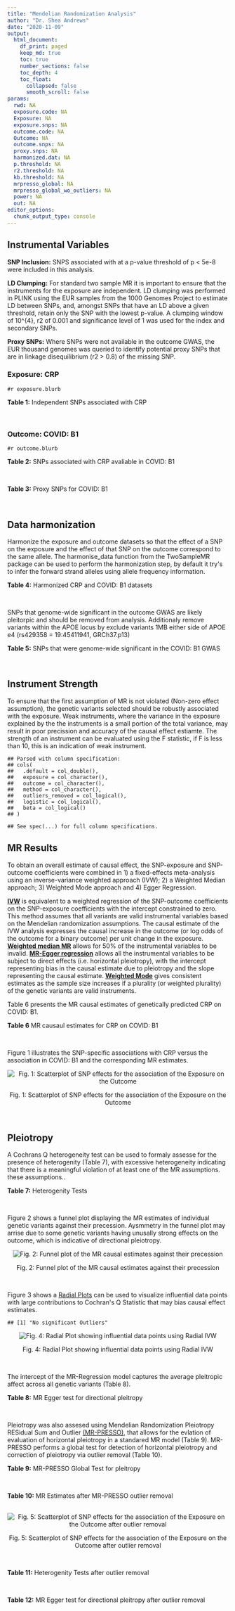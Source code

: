 ```yaml
---
title: "Mendelian Randomization Analysis"
author: "Dr. Shea Andrews"
date: "2020-11-09"
output:
  html_document:
    df_print: paged
    keep_md: true
    toc: true
    number_sections: false
    toc_depth: 4
    toc_float:
      collapsed: false
      smooth_scroll: false
params:
  rwd: NA
  exposure.code: NA
  Exposure: NA
  exposure.snps: NA
  outcome.code: NA
  Outcome: NA
  outcome.snps: NA
  proxy.snps: NA
  harmonized.dat: NA
  p.threshold: NA
  r2.threshold: NA
  kb.threshold: NA
  mrpresso_global: NA
  mrpresso_global_wo_outliers: NA
  power: NA
  out: NA
editor_options:
  chunk_output_type: console
---
```







## Instrumental Variables
**SNP Inclusion:** SNPS associated with at a p-value threshold of p < 5e-8 were included in this analysis.
<br>

**LD Clumping:** For standard two sample MR it is important to ensure that the instruments for the exposure are independent. LD clumping was performed in PLINK using the EUR samples from the 1000 Genomes Project to estimate LD between SNPs, and, amongst SNPs that have an LD above a given threshold, retain only the SNP with the lowest p-value. A clumping window of 10^{4}, r2 of 0.001 and significance level of 1 was used for the index and secondary SNPs.
<br>

**Proxy SNPs:** Where SNPs were not available in the outcome GWAS, the EUR thousand genomes was queried to identify potential proxy SNPs that are in linkage disequilibrium (r2 > 0.8) of the missing SNP.
<br>

### Exposure: CRP
`#r exposure.blurb`
<br>

**Table 1:** Independent SNPs associated with CRP
<div data-pagedtable="false">
  <script data-pagedtable-source type="application/json">
{"columns":[{"label":["SNP"],"name":[1],"type":["chr"],"align":["left"]},{"label":["CHROM"],"name":[2],"type":["dbl"],"align":["right"]},{"label":["POS"],"name":[3],"type":["dbl"],"align":["right"]},{"label":["REF"],"name":[4],"type":["chr"],"align":["left"]},{"label":["ALT"],"name":[5],"type":["chr"],"align":["left"]},{"label":["AF"],"name":[6],"type":["dbl"],"align":["right"]},{"label":["BETA"],"name":[7],"type":["dbl"],"align":["right"]},{"label":["SE"],"name":[8],"type":["dbl"],"align":["right"]},{"label":["Z"],"name":[9],"type":["dbl"],"align":["right"]},{"label":["P"],"name":[10],"type":["dbl"],"align":["right"]},{"label":["N"],"name":[11],"type":["dbl"],"align":["right"]},{"label":["TRAIT"],"name":[12],"type":["chr"],"align":["left"]}],"data":[{"1":"rs75460349","2":"1","3":"27180088","4":"A","5":"C","6":"0.0261343","7":"-0.0865","8":"0.0139","9":"-6.223020","10":"4.876703e-10","11":"204402","12":"crp"},{"1":"rs4660293","2":"1","3":"40028180","4":"A","5":"G","6":"0.2534420","7":"0.0375","8":"0.0049","9":"7.653060","10":"1.962504e-14","11":"204402","12":"crp"},{"1":"rs13375019","2":"1","3":"66123136","4":"G","5":"C","6":"0.4093060","7":"-0.1037","8":"0.0042","9":"-24.690476","10":"1.353580e-134","11":"204402","12":"crp"},{"1":"rs469773","2":"1","3":"91530259","4":"C","5":"T","6":"0.1543770","7":"-0.0339","8":"0.0051","9":"-6.647059","10":"2.990076e-11","11":"204402","12":"crp"},{"1":"rs2228145","2":"1","3":"154426970","4":"A","5":"C","6":"0.3575370","7":"-0.0899","8":"0.0042","9":"-21.404800","10":"1.206354e-101","11":"204402","12":"crp"},{"1":"rs144970957","2":"1","3":"159514964","4":"T","5":"C","6":"0.0457184","7":"-0.1609","8":"0.0146","9":"-11.020500","10":"3.042016e-28","11":"204402","12":"crp"},{"1":"rs148692790","2":"1","3":"159574640","4":"C","5":"T","6":"0.0266594","7":"0.1346","8":"0.0169","9":"7.964497","10":"1.658972e-15","11":"204402","12":"crp"},{"1":"rs139779660","2":"1","3":"159579230","4":"C","5":"T","6":"0.0115370","7":"0.1275","8":"0.0140","9":"9.107143","10":"8.457998e-20","11":"204402","12":"crp"},{"1":"rs2592887","2":"1","3":"159652939","4":"C","5":"T","6":"0.4187020","7":"-0.1578","8":"0.0042","9":"-37.571429","10":"0.000000e+00","11":"204402","12":"crp"},{"1":"rs67090117","2":"1","3":"247602308","4":"T","5":"G","6":"0.6217170","7":"0.0427","8":"0.0042","9":"10.166700","10":"2.793037e-24","11":"204402","12":"crp"},{"1":"rs62105327","2":"2","3":"639060","4":"T","5":"A","6":"0.8291700","7":"0.0320","8":"0.0054","9":"5.925926","10":"3.105426e-09","11":"204402","12":"crp"},{"1":"rs1260326","2":"2","3":"27730940","4":"T","5":"C","6":"0.6136610","7":"-0.0692","8":"0.0042","9":"-16.476200","10":"5.440692e-61","11":"204402","12":"crp"},{"1":"rs1115282","2":"2","3":"102890970","4":"T","5":"C","6":"0.5109330","7":"-0.0245","8":"0.0041","9":"-5.975610","10":"2.292311e-09","11":"204402","12":"crp"},{"1":"rs6734238","2":"2","3":"113841030","4":"A","5":"G","6":"0.3210010","7":"0.0457","8":"0.0041","9":"11.146300","10":"7.461138e-29","11":"204402","12":"crp"},{"1":"rs10049413","2":"3","3":"49892896","4":"A","5":"G","6":"0.3288520","7":"0.0282","8":"0.0045","9":"6.266670","10":"3.688586e-10","11":"204402","12":"crp"},{"1":"rs7356034","2":"3","3":"170732599","4":"G","5":"A","6":"0.2784630","7":"0.0268","8":"0.0045","9":"5.955556","10":"2.591898e-09","11":"204402","12":"crp"},{"1":"rs34471628","2":"5","3":"172196752","4":"A","5":"G","6":"0.0240942","7":"0.0774","8":"0.0117","9":"6.615380","10":"3.705869e-11","11":"204402","12":"crp"},{"1":"rs3763312","2":"6","3":"32376348","4":"G","5":"A","6":"0.1771850","7":"0.0386","8":"0.0066","9":"5.848485","10":"4.960708e-09","11":"204402","12":"crp"},{"1":"rs1490384","2":"6","3":"126851160","4":"C","5":"T","6":"0.4587440","7":"-0.0260","8":"0.0041","9":"-6.341463","10":"2.275928e-10","11":"204402","12":"crp"},{"1":"rs13241897","2":"7","3":"22745351","4":"A","5":"G","6":"0.4708140","7":"-0.0312","8":"0.0042","9":"-7.428570","10":"1.097768e-13","11":"204402","12":"crp"},{"1":"rs12673996","2":"7","3":"22833400","4":"C","5":"T","6":"0.2511770","7":"-0.0284","8":"0.0050","9":"-5.680000","10":"1.346947e-08","11":"204402","12":"crp"},{"1":"rs7797566","2":"7","3":"72896395","4":"A","5":"C","6":"0.1324860","7":"-0.0499","8":"0.0064","9":"-7.796880","10":"6.345904e-15","11":"204402","12":"crp"},{"1":"rs7012637","2":"8","3":"9173209","4":"G","5":"A","6":"0.4572100","7":"0.0542","8":"0.0043","9":"12.604651","10":"1.990513e-36","11":"204402","12":"crp"},{"1":"rs6987444","2":"8","3":"117076315","4":"G","5":"A","6":"0.6202620","7":"0.0343","8":"0.0042","9":"8.166667","10":"3.170273e-16","11":"204402","12":"crp"},{"1":"rs10956251","2":"8","3":"126513330","4":"C","5":"T","6":"0.1465770","7":"0.0382","8":"0.0064","9":"5.968750","10":"2.390781e-09","11":"204402","12":"crp"},{"1":"rs505922","2":"9","3":"136149229","4":"T","5":"C","6":"0.4012730","7":"0.0263","8":"0.0043","9":"6.116280","10":"9.578553e-10","11":"204402","12":"crp"},{"1":"rs10832027","2":"11","3":"13357183","4":"G","5":"A","6":"0.6097210","7":"0.0273","8":"0.0043","9":"6.348837","10":"2.169485e-10","11":"204402","12":"crp"},{"1":"rs4752829","2":"11","3":"47396654","4":"G","5":"A","6":"0.2721820","7":"-0.0264","8":"0.0046","9":"-5.739130","10":"9.516391e-09","11":"204402","12":"crp"},{"1":"rs1582763","2":"11","3":"60021948","4":"G","5":"A","6":"0.3276300","7":"-0.0264","8":"0.0043","9":"-6.139535","10":"8.276345e-10","11":"204402","12":"crp"},{"1":"rs12813389","2":"12","3":"95913562","4":"A","5":"T","6":"0.5117350","7":"0.0329","8":"0.0041","9":"8.024390","10":"1.020315e-15","11":"204402","12":"crp"},{"1":"rs7135240","2":"12","3":"103535020","4":"G","5":"A","6":"0.5102260","7":"-0.0253","8":"0.0041","9":"-6.170732","10":"6.797468e-10","11":"204402","12":"crp"},{"1":"rs2393794","2":"12","3":"121378976","4":"T","5":"C","6":"0.1782090","7":"0.0339","8":"0.0057","9":"5.947370","10":"2.724876e-09","11":"204402","12":"crp"},{"1":"rs7979478","2":"12","3":"121420263","4":"A","5":"G","6":"0.6017260","7":"0.1478","8":"0.0042","9":"35.190500","10":"2.796532e-271","11":"204402","12":"crp"},{"1":"rs2239222","2":"14","3":"73011885","4":"A","5":"G","6":"0.3782210","7":"0.0379","8":"0.0044","9":"8.613640","10":"7.077895e-18","11":"204402","12":"crp"},{"1":"rs112635299","2":"14","3":"94838142","4":"G","5":"T","6":"0.0163517","7":"-0.1066","8":"0.0168","9":"-6.345238","10":"2.220817e-10","11":"204402","12":"crp"},{"1":"rs1189402","2":"15","3":"53728154","4":"A","5":"G","6":"0.3472780","7":"-0.0250","8":"0.0042","9":"-5.952380","10":"2.642694e-09","11":"204402","12":"crp"},{"1":"rs340005","2":"15","3":"60878030","4":"G","5":"A","6":"0.6597020","7":"0.0363","8":"0.0043","9":"8.441860","10":"3.123261e-17","11":"204402","12":"crp"},{"1":"rs116971887","2":"16","3":"51170026","4":"G","5":"T","6":"0.0297533","7":"-0.1128","8":"0.0122","9":"-9.245902","10":"2.332656e-20","11":"204402","12":"crp"},{"1":"rs2110840","2":"16","3":"51410819","4":"C","5":"A","6":"0.1966620","7":"-0.0586","8":"0.0075","9":"-7.813333","10":"5.569505e-15","11":"204402","12":"crp"},{"1":"rs8047395","2":"16","3":"53798523","4":"G","5":"A","6":"0.5509680","7":"0.0258","8":"0.0042","9":"6.142857","10":"8.105017e-10","11":"204402","12":"crp"},{"1":"rs1292056","2":"17","3":"57959047","4":"C","5":"T","6":"0.4335060","7":"-0.0229","8":"0.0042","9":"-5.452381","10":"4.969984e-08","11":"204402","12":"crp"},{"1":"rs2384955","2":"17","3":"72695167","4":"T","5":"C","6":"0.8041580","7":"0.0384","8":"0.0059","9":"6.508470","10":"7.591775e-11","11":"204402","12":"crp"},{"1":"rs2542160","2":"18","3":"12789246","4":"G","5":"C","6":"0.3637020","7":"0.0264","8":"0.0044","9":"6.000000","10":"1.973175e-09","11":"204402","12":"crp"},{"1":"rs2972558","2":"19","3":"45356141","4":"C","5":"T","6":"0.6940570","7":"-0.0392","8":"0.0050","9":"-7.840000","10":"4.505464e-15","11":"204402","12":"crp"},{"1":"rs429358","2":"19","3":"45411941","4":"T","5":"C","6":"0.1318100","7":"-0.2467","8":"0.0064","9":"-38.546900","10":"0.000000e+00","11":"204402","12":"crp"},{"1":"rs1800961","2":"20","3":"43042364","4":"C","5":"T","6":"0.0270712","7":"-0.0990","8":"0.0125","9":"-7.920000","10":"2.375106e-15","11":"204402","12":"crp"},{"1":"rs4817984","2":"21","3":"40465066","4":"C","5":"A","6":"0.2919560","7":"-0.0391","8":"0.0047","9":"-8.319149","10":"8.859716e-17","11":"204402","12":"crp"},{"1":"rs4821816","2":"22","3":"39113134","4":"G","5":"A","6":"0.3241180","7":"-0.0276","8":"0.0044","9":"-6.272727","10":"3.547780e-10","11":"204402","12":"crp"}],"options":{"columns":{"min":{},"max":[10]},"rows":{"min":[10],"max":[10]},"pages":{}}}
  </script>
</div>
<br>

### Outcome: COVID: B1
`#r outcome.blurb`
<br>

**Table 2:** SNPs associated with CRP avaliable in COVID: B1
<div data-pagedtable="false">
  <script data-pagedtable-source type="application/json">
{"columns":[{"label":["SNP"],"name":[1],"type":["chr"],"align":["left"]},{"label":["CHROM"],"name":[2],"type":["dbl"],"align":["right"]},{"label":["POS"],"name":[3],"type":["dbl"],"align":["right"]},{"label":["REF"],"name":[4],"type":["chr"],"align":["left"]},{"label":["ALT"],"name":[5],"type":["chr"],"align":["left"]},{"label":["AF"],"name":[6],"type":["dbl"],"align":["right"]},{"label":["BETA"],"name":[7],"type":["dbl"],"align":["right"]},{"label":["SE"],"name":[8],"type":["dbl"],"align":["right"]},{"label":["Z"],"name":[9],"type":["dbl"],"align":["right"]},{"label":["P"],"name":[10],"type":["dbl"],"align":["right"]},{"label":["N"],"name":[11],"type":["dbl"],"align":["right"]},{"label":["TRAIT"],"name":[12],"type":["chr"],"align":["left"]}],"data":[{"1":"rs75460349","2":"1","3":"27180088","4":"A","5":"C","6":"0.14420","7":"0.15333000","8":"0.154250","9":"0.99403566","10":"0.32020","11":"8380","12":"COVID:_hospitalized_vs._not_hospitalized"},{"1":"rs4660293","2":"1","3":"40028180","4":"A","5":"G","6":"0.25190","7":"0.03403900","8":"0.049855","9":"0.68276000","10":"0.49480","11":"10908","12":"COVID:_hospitalized_vs._not_hospitalized"},{"1":"rs13375019","2":"1","3":"66123136","4":"G","5":"C","6":"0.38820","7":"0.05106500","8":"0.044414","9":"1.14975008","10":"0.25020","11":"8187","12":"COVID:_hospitalized_vs._not_hospitalized"},{"1":"rs469773","2":"1","3":"91530259","4":"C","5":"T","6":"0.26250","7":"0.00671440","8":"0.051067","9":"0.13148217","10":"0.89540","11":"10546","12":"COVID:_hospitalized_vs._not_hospitalized"},{"1":"rs2228145","2":"1","3":"154426970","4":"A","5":"C","6":"0.38270","7":"-0.04960900","8":"0.042760","9":"-1.16017306","10":"0.24600","11":"9011","12":"COVID:_hospitalized_vs._not_hospitalized"},{"1":"rs144970957","2":"1","3":"159514964","4":"T","5":"C","6":"0.12290","7":"0.10131000","8":"0.150760","9":"0.67199522","10":"0.50160","11":"10277","12":"COVID:_hospitalized_vs._not_hospitalized"},{"1":"rs148692790","2":"1","3":"159574640","4":"C","5":"T","6":"0.03247","7":"0.09509800","8":"0.129750","9":"0.73293256","10":"0.46360","11":"8187","12":"COVID:_hospitalized_vs._not_hospitalized"},{"1":"rs139779660","2":"1","3":"159579230","4":"C","5":"T","6":"0.01899","7":"0.16514000","8":"0.181400","9":"0.91036384","10":"0.36260","11":"7659","12":"COVID:_hospitalized_vs._not_hospitalized"},{"1":"rs2592887","2":"1","3":"159652939","4":"C","5":"T","6":"0.44440","7":"0.04601600","8":"0.044878","9":"1.02535764","10":"0.30520","11":"9389","12":"COVID:_hospitalized_vs._not_hospitalized"},{"1":"rs67090117","2":"1","3":"247602308","4":"T","5":"G","6":"0.54310","7":"-0.03829200","8":"0.072496","9":"-0.52819466","10":"0.59740","11":"4279","12":"COVID:_hospitalized_vs._not_hospitalized"},{"1":"rs62105327","2":"2","3":"639060","4":"T","5":"A","6":"0.83360","7":"0.02676700","8":"0.060043","9":"0.44579718","10":"0.65570","11":"8290","12":"COVID:_hospitalized_vs._not_hospitalized"},{"1":"rs1260326","2":"2","3":"27730940","4":"T","5":"C","6":"0.62410","7":"0.00192940","8":"0.041870","9":"0.04608073","10":"0.96320","11":"10546","12":"COVID:_hospitalized_vs._not_hospitalized"},{"1":"rs1115282","2":"2","3":"102890970","4":"T","5":"C","6":"0.43700","7":"-0.01744000","8":"0.046062","9":"-0.37862012","10":"0.70500","11":"9027","12":"COVID:_hospitalized_vs._not_hospitalized"},{"1":"rs6734238","2":"2","3":"113841030","4":"A","5":"G","6":"0.44640","7":"0.01508000","8":"0.039490","9":"0.38186883","10":"0.70260","11":"10908","12":"COVID:_hospitalized_vs._not_hospitalized"},{"1":"rs10049413","2":"3","3":"49892896","4":"A","5":"G","6":"0.32320","7":"0.06414400","8":"0.047535","9":"1.34940570","10":"0.17720","11":"8704","12":"COVID:_hospitalized_vs._not_hospitalized"},{"1":"rs7356034","2":"3","3":"170732599","4":"G","5":"A","6":"0.35340","7":"0.01738000","8":"0.042003","9":"0.41377997","10":"0.67900","11":"10908","12":"COVID:_hospitalized_vs._not_hospitalized"},{"1":"rs34471628","2":"5","3":"172196752","4":"A","5":"G","6":"0.12770","7":"-0.10386000","8":"0.121590","9":"-0.85418209","10":"0.39300","11":"10639","12":"COVID:_hospitalized_vs._not_hospitalized"},{"1":"rs3763312","2":"6","3":"32376348","4":"G","5":"A","6":"0.25800","7":"0.02206900","8":"0.049687","9":"0.44416044","10":"0.65690","11":"10908","12":"COVID:_hospitalized_vs._not_hospitalized"},{"1":"rs1490384","2":"6","3":"126851160","4":"C","5":"T","6":"0.47720","7":"0.01447100","8":"0.040185","9":"0.36010949","10":"0.71880","11":"10908","12":"COVID:_hospitalized_vs._not_hospitalized"},{"1":"rs13241897","2":"7","3":"22745351","4":"A","5":"G","6":"0.53550","7":"-0.00017101","8":"0.039831","9":"-0.00429339","10":"0.99660","11":"10908","12":"COVID:_hospitalized_vs._not_hospitalized"},{"1":"rs12673996","2":"7","3":"22833400","4":"C","5":"T","6":"0.27860","7":"-0.00618470","8":"0.047582","9":"-0.12997982","10":"0.89660","11":"10908","12":"COVID:_hospitalized_vs._not_hospitalized"},{"1":"rs7797566","2":"7","3":"72896395","4":"A","5":"C","6":"0.20270","7":"0.06736000","8":"0.059910","9":"1.12435320","10":"0.26090","11":"10208","12":"COVID:_hospitalized_vs._not_hospitalized"},{"1":"rs7012637","2":"8","3":"9173209","4":"G","5":"A","6":"0.44800","7":"0.03932600","8":"0.045861","9":"0.85750420","10":"0.39120","11":"9389","12":"COVID:_hospitalized_vs._not_hospitalized"},{"1":"rs6987444","2":"8","3":"117076315","4":"G","5":"A","6":"0.62870","7":"0.04876700","8":"0.042396","9":"1.15027361","10":"0.25000","11":"10805","12":"COVID:_hospitalized_vs._not_hospitalized"},{"1":"rs10956251","2":"8","3":"126513330","4":"C","5":"T","6":"0.21020","7":"0.08987600","8":"0.068876","9":"1.30489575","10":"0.19190","11":"9389","12":"COVID:_hospitalized_vs._not_hospitalized"},{"1":"rs505922","2":"9","3":"136149229","4":"T","5":"C","6":"0.36400","7":"0.04429400","8":"0.040644","9":"1.08980000","10":"0.27580","11":"10908","12":"COVID:_hospitalized_vs._not_hospitalized"},{"1":"rs10832027","2":"11","3":"13357183","4":"G","5":"A","6":"0.64950","7":"-0.02268400","8":"0.042174","9":"-0.53786693","10":"0.59070","11":"10908","12":"COVID:_hospitalized_vs._not_hospitalized"},{"1":"rs4752829","2":"11","3":"47396654","4":"G","5":"A","6":"0.34190","7":"0.02111600","8":"0.043350","9":"0.48710496","10":"0.62620","11":"10908","12":"COVID:_hospitalized_vs._not_hospitalized"},{"1":"rs1582763","2":"11","3":"60021948","4":"G","5":"A","6":"0.37340","7":"-0.05631700","8":"0.043457","9":"-1.29592471","10":"0.19500","11":"10908","12":"COVID:_hospitalized_vs._not_hospitalized"},{"1":"rs12813389","2":"12","3":"95913562","4":"A","5":"T","6":"0.58190","7":"0.03647200","8":"0.041934","9":"0.86974770","10":"0.38440","11":"10601","12":"COVID:_hospitalized_vs._not_hospitalized"},{"1":"rs7135240","2":"12","3":"103535020","4":"G","5":"A","6":"0.52070","7":"0.01927300","8":"0.041265","9":"0.46705440","10":"0.64050","11":"9011","12":"COVID:_hospitalized_vs._not_hospitalized"},{"1":"rs2393794","2":"12","3":"121378976","4":"T","5":"C","6":"0.24190","7":"-0.08151400","8":"0.057144","9":"-1.42646647","10":"0.15370","11":"9697","12":"COVID:_hospitalized_vs._not_hospitalized"},{"1":"rs7979478","2":"12","3":"121420263","4":"A","5":"G","6":"0.56040","7":"0.01859500","8":"0.041552","9":"0.44751155","10":"0.65450","11":"8208","12":"COVID:_hospitalized_vs._not_hospitalized"},{"1":"rs2239222","2":"14","3":"73011885","4":"A","5":"G","6":"0.41200","7":"0.01985100","8":"0.050857","9":"0.39032975","10":"0.69630","11":"8178","12":"COVID:_hospitalized_vs._not_hospitalized"},{"1":"rs112635299","2":"14","3":"94838142","4":"G","5":"T","6":"0.12760","7":"-0.39411000","8":"0.188130","9":"-2.09488120","10":"0.03618","11":"9371","12":"COVID:_hospitalized_vs._not_hospitalized"},{"1":"rs1189402","2":"15","3":"53728154","4":"A","5":"G","6":"0.41370","7":"0.01247500","8":"0.051668","9":"0.24144538","10":"0.80920","11":"8178","12":"COVID:_hospitalized_vs._not_hospitalized"},{"1":"rs340005","2":"15","3":"60878030","4":"G","5":"A","6":"0.59970","7":"0.09471400","8":"0.051144","9":"1.85190834","10":"0.06404","11":"8178","12":"COVID:_hospitalized_vs._not_hospitalized"},{"1":"rs116971887","2":"16","3":"51170026","4":"G","5":"T","6":"0.13660","7":"-0.12662000","8":"0.101970","9":"-1.24173777","10":"0.21430","11":"10805","12":"COVID:_hospitalized_vs._not_hospitalized"},{"1":"rs2110840","2":"16","3":"51410819","4":"C","5":"A","6":"0.22400","7":"0.03769700","8":"0.071182","9":"0.52958613","10":"0.59640","11":"8924","12":"COVID:_hospitalized_vs._not_hospitalized"},{"1":"rs8047395","2":"16","3":"53798523","4":"G","5":"A","6":"0.53180","7":"0.02213300","8":"0.039882","9":"0.55496214","10":"0.57890","11":"10908","12":"COVID:_hospitalized_vs._not_hospitalized"},{"1":"rs1292056","2":"17","3":"57959047","4":"C","5":"T","6":"0.49410","7":"-0.03950600","8":"0.045616","9":"-0.86605577","10":"0.38650","11":"6290","12":"COVID:_hospitalized_vs._not_hospitalized"},{"1":"rs2384955","2":"17","3":"72695167","4":"T","5":"C","6":"0.69850","7":"0.03123500","8":"0.049910","9":"0.62582649","10":"0.53140","11":"10908","12":"COVID:_hospitalized_vs._not_hospitalized"},{"1":"rs2542160","2":"18","3":"12789246","4":"G","5":"C","6":"0.34980","7":"-0.02976300","8":"0.043607","9":"-0.68252803","10":"0.49490","11":"10908","12":"COVID:_hospitalized_vs._not_hospitalized"},{"1":"rs2972558","2":"19","3":"45356141","4":"C","5":"T","6":"0.64910","7":"-0.00670090","8":"0.054465","9":"-0.12303130","10":"0.90210","11":"8178","12":"COVID:_hospitalized_vs._not_hospitalized"},{"1":"rs429358","2":"19","3":"45411941","4":"T","5":"C","6":"0.24220","7":"0.04396100","8":"0.053416","9":"0.82299311","10":"0.41050","11":"9011","12":"COVID:_hospitalized_vs._not_hospitalized"},{"1":"rs1800961","2":"20","3":"43042364","4":"C","5":"T","6":"0.12620","7":"-0.12407000","8":"0.128430","9":"-0.96605155","10":"0.33400","11":"10639","12":"COVID:_hospitalized_vs._not_hospitalized"},{"1":"rs4817984","2":"21","3":"40465066","4":"C","5":"A","6":"0.30650","7":"0.06751400","8":"0.045819","9":"1.47349353","10":"0.14060","11":"9011","12":"COVID:_hospitalized_vs._not_hospitalized"},{"1":"rs4821816","2":"22","3":"39113134","4":"G","5":"A","6":"0.36600","7":"-0.07918700","8":"0.042605","9":"-1.85863162","10":"0.06308","11":"10805","12":"COVID:_hospitalized_vs._not_hospitalized"}],"options":{"columns":{"min":{},"max":[10]},"rows":{"min":[10],"max":[10]},"pages":{}}}
  </script>
</div>
<br>

**Table 3:** Proxy SNPs for COVID: B1
<div data-pagedtable="false">
  <script data-pagedtable-source type="application/json">
{"columns":[{"label":["proxy.outcome"],"name":[1],"type":["lgl"],"align":["right"]},{"label":["target_snp"],"name":[2],"type":["lgl"],"align":["right"]},{"label":["proxy_snp"],"name":[3],"type":["lgl"],"align":["right"]},{"label":["ld.r2"],"name":[4],"type":["lgl"],"align":["right"]},{"label":["Dprime"],"name":[5],"type":["lgl"],"align":["right"]},{"label":["ref.proxy"],"name":[6],"type":["lgl"],"align":["right"]},{"label":["alt.proxy"],"name":[7],"type":["lgl"],"align":["right"]},{"label":["CHROM"],"name":[8],"type":["lgl"],"align":["right"]},{"label":["POS"],"name":[9],"type":["lgl"],"align":["right"]},{"label":["ALT.proxy"],"name":[10],"type":["lgl"],"align":["right"]},{"label":["REF.proxy"],"name":[11],"type":["lgl"],"align":["right"]},{"label":["AF"],"name":[12],"type":["lgl"],"align":["right"]},{"label":["BETA"],"name":[13],"type":["lgl"],"align":["right"]},{"label":["SE"],"name":[14],"type":["lgl"],"align":["right"]},{"label":["P"],"name":[15],"type":["lgl"],"align":["right"]},{"label":["N"],"name":[16],"type":["lgl"],"align":["right"]},{"label":["ref"],"name":[17],"type":["lgl"],"align":["right"]},{"label":["alt"],"name":[18],"type":["lgl"],"align":["right"]},{"label":["ALT"],"name":[19],"type":["lgl"],"align":["right"]},{"label":["REF"],"name":[20],"type":["lgl"],"align":["right"]},{"label":["PHASE"],"name":[21],"type":["lgl"],"align":["right"]}],"data":[{"1":"NA","2":"NA","3":"NA","4":"NA","5":"NA","6":"NA","7":"NA","8":"NA","9":"NA","10":"NA","11":"NA","12":"NA","13":"NA","14":"NA","15":"NA","16":"NA","17":"NA","18":"NA","19":"NA","20":"NA","21":"NA"}],"options":{"columns":{"min":{},"max":[10]},"rows":{"min":[10],"max":[10]},"pages":{}}}
  </script>
</div>
<br>

## Data harmonization
Harmonize the exposure and outcome datasets so that the effect of a SNP on the exposure and the effect of that SNP on the outcome correspond to the same allele. The harmonise_data function from the TwoSampleMR package can be used to perform the harmonization step, by default it try's to infer the forward strand alleles using allele frequency information.
<br>

**Table 4:** Harmonized CRP and COVID: B1 datasets
<div data-pagedtable="false">
  <script data-pagedtable-source type="application/json">
{"columns":[{"label":["SNP"],"name":[1],"type":["chr"],"align":["left"]},{"label":["effect_allele.exposure"],"name":[2],"type":["chr"],"align":["left"]},{"label":["other_allele.exposure"],"name":[3],"type":["chr"],"align":["left"]},{"label":["effect_allele.outcome"],"name":[4],"type":["chr"],"align":["left"]},{"label":["other_allele.outcome"],"name":[5],"type":["chr"],"align":["left"]},{"label":["beta.exposure"],"name":[6],"type":["dbl"],"align":["right"]},{"label":["beta.outcome"],"name":[7],"type":["dbl"],"align":["right"]},{"label":["eaf.exposure"],"name":[8],"type":["dbl"],"align":["right"]},{"label":["eaf.outcome"],"name":[9],"type":["dbl"],"align":["right"]},{"label":["remove"],"name":[10],"type":["lgl"],"align":["right"]},{"label":["palindromic"],"name":[11],"type":["lgl"],"align":["right"]},{"label":["ambiguous"],"name":[12],"type":["lgl"],"align":["right"]},{"label":["id.outcome"],"name":[13],"type":["chr"],"align":["left"]},{"label":["chr.outcome"],"name":[14],"type":["dbl"],"align":["right"]},{"label":["pos.outcome"],"name":[15],"type":["dbl"],"align":["right"]},{"label":["se.outcome"],"name":[16],"type":["dbl"],"align":["right"]},{"label":["z.outcome"],"name":[17],"type":["dbl"],"align":["right"]},{"label":["pval.outcome"],"name":[18],"type":["dbl"],"align":["right"]},{"label":["samplesize.outcome"],"name":[19],"type":["dbl"],"align":["right"]},{"label":["outcome"],"name":[20],"type":["chr"],"align":["left"]},{"label":["mr_keep.outcome"],"name":[21],"type":["lgl"],"align":["right"]},{"label":["pval_origin.outcome"],"name":[22],"type":["chr"],"align":["left"]},{"label":["chr.exposure"],"name":[23],"type":["dbl"],"align":["right"]},{"label":["pos.exposure"],"name":[24],"type":["dbl"],"align":["right"]},{"label":["se.exposure"],"name":[25],"type":["dbl"],"align":["right"]},{"label":["z.exposure"],"name":[26],"type":["dbl"],"align":["right"]},{"label":["pval.exposure"],"name":[27],"type":["dbl"],"align":["right"]},{"label":["samplesize.exposure"],"name":[28],"type":["dbl"],"align":["right"]},{"label":["exposure"],"name":[29],"type":["chr"],"align":["left"]},{"label":["mr_keep.exposure"],"name":[30],"type":["lgl"],"align":["right"]},{"label":["pval_origin.exposure"],"name":[31],"type":["chr"],"align":["left"]},{"label":["id.exposure"],"name":[32],"type":["chr"],"align":["left"]},{"label":["action"],"name":[33],"type":["dbl"],"align":["right"]},{"label":["mr_keep"],"name":[34],"type":["lgl"],"align":["right"]},{"label":["pt"],"name":[35],"type":["dbl"],"align":["right"]},{"label":["pleitropy_keep"],"name":[36],"type":["lgl"],"align":["right"]},{"label":["mrpresso_RSSobs"],"name":[37],"type":["lgl"],"align":["right"]},{"label":["mrpresso_pval"],"name":[38],"type":["lgl"],"align":["right"]},{"label":["mrpresso_keep"],"name":[39],"type":["lgl"],"align":["right"]}],"data":[{"1":"rs10049413","2":"G","3":"A","4":"G","5":"A","6":"0.0282","7":"0.06414400","8":"0.3288520","9":"0.32320","10":"FALSE","11":"FALSE","12":"FALSE","13":"qT680M","14":"3","15":"49892896","16":"0.047535","17":"1.34940570","18":"0.17720","19":"8704","20":"covidhgi2020anaB1v4","21":"TRUE","22":"reported","23":"3","24":"49892896","25":"0.0045","26":"6.266670","27":"3.688586e-10","28":"204402","29":"Ligthart2018crp","30":"TRUE","31":"reported","32":"Af2N97","33":"2","34":"TRUE","35":"5e-08","36":"TRUE","37":"NA","38":"NA","39":"TRUE"},{"1":"rs10832027","2":"A","3":"G","4":"A","5":"G","6":"0.0273","7":"-0.02268400","8":"0.6097210","9":"0.64950","10":"FALSE","11":"FALSE","12":"FALSE","13":"qT680M","14":"11","15":"13357183","16":"0.042174","17":"-0.53786693","18":"0.59070","19":"10908","20":"covidhgi2020anaB1v4","21":"TRUE","22":"reported","23":"11","24":"13357183","25":"0.0043","26":"6.348837","27":"2.169485e-10","28":"204402","29":"Ligthart2018crp","30":"TRUE","31":"reported","32":"Af2N97","33":"2","34":"TRUE","35":"5e-08","36":"TRUE","37":"NA","38":"NA","39":"TRUE"},{"1":"rs10956251","2":"T","3":"C","4":"T","5":"C","6":"0.0382","7":"0.08987600","8":"0.1465770","9":"0.21020","10":"FALSE","11":"FALSE","12":"FALSE","13":"qT680M","14":"8","15":"126513330","16":"0.068876","17":"1.30489575","18":"0.19190","19":"9389","20":"covidhgi2020anaB1v4","21":"TRUE","22":"reported","23":"8","24":"126513330","25":"0.0064","26":"5.968750","27":"2.390781e-09","28":"204402","29":"Ligthart2018crp","30":"TRUE","31":"reported","32":"Af2N97","33":"2","34":"TRUE","35":"5e-08","36":"TRUE","37":"NA","38":"NA","39":"TRUE"},{"1":"rs1115282","2":"C","3":"T","4":"C","5":"T","6":"-0.0245","7":"-0.01744000","8":"0.5109330","9":"0.43700","10":"FALSE","11":"FALSE","12":"FALSE","13":"qT680M","14":"2","15":"102890970","16":"0.046062","17":"-0.37862012","18":"0.70500","19":"9027","20":"covidhgi2020anaB1v4","21":"TRUE","22":"reported","23":"2","24":"102890970","25":"0.0041","26":"-5.975610","27":"2.292311e-09","28":"204402","29":"Ligthart2018crp","30":"TRUE","31":"reported","32":"Af2N97","33":"2","34":"TRUE","35":"5e-08","36":"TRUE","37":"NA","38":"NA","39":"TRUE"},{"1":"rs112635299","2":"T","3":"G","4":"T","5":"G","6":"-0.1066","7":"-0.39411000","8":"0.0163517","9":"0.12760","10":"FALSE","11":"FALSE","12":"FALSE","13":"qT680M","14":"14","15":"94838142","16":"0.188130","17":"-2.09488120","18":"0.03618","19":"9371","20":"covidhgi2020anaB1v4","21":"TRUE","22":"reported","23":"14","24":"94838142","25":"0.0168","26":"-6.345238","27":"2.220817e-10","28":"204402","29":"Ligthart2018crp","30":"TRUE","31":"reported","32":"Af2N97","33":"2","34":"TRUE","35":"5e-08","36":"TRUE","37":"NA","38":"NA","39":"TRUE"},{"1":"rs116971887","2":"T","3":"G","4":"T","5":"G","6":"-0.1128","7":"-0.12662000","8":"0.0297533","9":"0.13660","10":"FALSE","11":"FALSE","12":"FALSE","13":"qT680M","14":"16","15":"51170026","16":"0.101970","17":"-1.24173777","18":"0.21430","19":"10805","20":"covidhgi2020anaB1v4","21":"TRUE","22":"reported","23":"16","24":"51170026","25":"0.0122","26":"-9.245902","27":"2.332656e-20","28":"204402","29":"Ligthart2018crp","30":"TRUE","31":"reported","32":"Af2N97","33":"2","34":"TRUE","35":"5e-08","36":"TRUE","37":"NA","38":"NA","39":"TRUE"},{"1":"rs1189402","2":"G","3":"A","4":"G","5":"A","6":"-0.0250","7":"0.01247500","8":"0.3472780","9":"0.41370","10":"FALSE","11":"FALSE","12":"FALSE","13":"qT680M","14":"15","15":"53728154","16":"0.051668","17":"0.24144538","18":"0.80920","19":"8178","20":"covidhgi2020anaB1v4","21":"TRUE","22":"reported","23":"15","24":"53728154","25":"0.0042","26":"-5.952380","27":"2.642694e-09","28":"204402","29":"Ligthart2018crp","30":"TRUE","31":"reported","32":"Af2N97","33":"2","34":"TRUE","35":"5e-08","36":"TRUE","37":"NA","38":"NA","39":"TRUE"},{"1":"rs1260326","2":"C","3":"T","4":"C","5":"T","6":"-0.0692","7":"0.00192940","8":"0.6136610","9":"0.62410","10":"FALSE","11":"FALSE","12":"FALSE","13":"qT680M","14":"2","15":"27730940","16":"0.041870","17":"0.04608073","18":"0.96320","19":"10546","20":"covidhgi2020anaB1v4","21":"TRUE","22":"reported","23":"2","24":"27730940","25":"0.0042","26":"-16.476200","27":"5.440692e-61","28":"204402","29":"Ligthart2018crp","30":"TRUE","31":"reported","32":"Af2N97","33":"2","34":"TRUE","35":"5e-08","36":"TRUE","37":"NA","38":"NA","39":"TRUE"},{"1":"rs12673996","2":"T","3":"C","4":"T","5":"C","6":"-0.0284","7":"-0.00618470","8":"0.2511770","9":"0.27860","10":"FALSE","11":"FALSE","12":"FALSE","13":"qT680M","14":"7","15":"22833400","16":"0.047582","17":"-0.12997982","18":"0.89660","19":"10908","20":"covidhgi2020anaB1v4","21":"TRUE","22":"reported","23":"7","24":"22833400","25":"0.0050","26":"-5.680000","27":"1.346947e-08","28":"204402","29":"Ligthart2018crp","30":"TRUE","31":"reported","32":"Af2N97","33":"2","34":"TRUE","35":"5e-08","36":"TRUE","37":"NA","38":"NA","39":"TRUE"},{"1":"rs12813389","2":"T","3":"A","4":"T","5":"A","6":"0.0329","7":"0.03647200","8":"0.5117350","9":"0.58190","10":"FALSE","11":"TRUE","12":"TRUE","13":"qT680M","14":"12","15":"95913562","16":"0.041934","17":"0.86974770","18":"0.38440","19":"10601","20":"covidhgi2020anaB1v4","21":"TRUE","22":"reported","23":"12","24":"95913562","25":"0.0041","26":"8.024390","27":"1.020315e-15","28":"204402","29":"Ligthart2018crp","30":"TRUE","31":"reported","32":"Af2N97","33":"2","34":"FALSE","35":"5e-08","36":"TRUE","37":"NA","38":"NA","39":"NA"},{"1":"rs1292056","2":"T","3":"C","4":"T","5":"C","6":"-0.0229","7":"-0.03950600","8":"0.4335060","9":"0.49410","10":"FALSE","11":"FALSE","12":"FALSE","13":"qT680M","14":"17","15":"57959047","16":"0.045616","17":"-0.86605577","18":"0.38650","19":"6290","20":"covidhgi2020anaB1v4","21":"TRUE","22":"reported","23":"17","24":"57959047","25":"0.0042","26":"-5.452381","27":"4.969984e-08","28":"204402","29":"Ligthart2018crp","30":"TRUE","31":"reported","32":"Af2N97","33":"2","34":"TRUE","35":"5e-08","36":"TRUE","37":"NA","38":"NA","39":"TRUE"},{"1":"rs13241897","2":"G","3":"A","4":"G","5":"A","6":"-0.0312","7":"-0.00017101","8":"0.4708140","9":"0.53550","10":"FALSE","11":"FALSE","12":"FALSE","13":"qT680M","14":"7","15":"22745351","16":"0.039831","17":"-0.00429339","18":"0.99660","19":"10908","20":"covidhgi2020anaB1v4","21":"TRUE","22":"reported","23":"7","24":"22745351","25":"0.0042","26":"-7.428570","27":"1.097768e-13","28":"204402","29":"Ligthart2018crp","30":"TRUE","31":"reported","32":"Af2N97","33":"2","34":"TRUE","35":"5e-08","36":"TRUE","37":"NA","38":"NA","39":"TRUE"},{"1":"rs13375019","2":"C","3":"G","4":"C","5":"G","6":"-0.1037","7":"0.05106500","8":"0.4093060","9":"0.38820","10":"FALSE","11":"TRUE","12":"FALSE","13":"qT680M","14":"1","15":"66123136","16":"0.044414","17":"1.14975008","18":"0.25020","19":"8187","20":"covidhgi2020anaB1v4","21":"TRUE","22":"reported","23":"1","24":"66123136","25":"0.0042","26":"-24.690476","27":"1.353580e-134","28":"204402","29":"Ligthart2018crp","30":"TRUE","31":"reported","32":"Af2N97","33":"2","34":"TRUE","35":"5e-08","36":"TRUE","37":"NA","38":"NA","39":"TRUE"},{"1":"rs139779660","2":"T","3":"C","4":"T","5":"C","6":"0.1275","7":"0.16514000","8":"0.0115370","9":"0.01899","10":"FALSE","11":"FALSE","12":"FALSE","13":"qT680M","14":"1","15":"159579230","16":"0.181400","17":"0.91036384","18":"0.36260","19":"7659","20":"covidhgi2020anaB1v4","21":"TRUE","22":"reported","23":"1","24":"159579230","25":"0.0140","26":"9.107143","27":"8.457998e-20","28":"204402","29":"Ligthart2018crp","30":"TRUE","31":"reported","32":"Af2N97","33":"2","34":"TRUE","35":"5e-08","36":"TRUE","37":"NA","38":"NA","39":"TRUE"},{"1":"rs144970957","2":"C","3":"T","4":"C","5":"T","6":"-0.1609","7":"0.10131000","8":"0.0457184","9":"0.12290","10":"FALSE","11":"FALSE","12":"FALSE","13":"qT680M","14":"1","15":"159514964","16":"0.150760","17":"0.67199522","18":"0.50160","19":"10277","20":"covidhgi2020anaB1v4","21":"TRUE","22":"reported","23":"1","24":"159514964","25":"0.0146","26":"-11.020500","27":"3.042016e-28","28":"204402","29":"Ligthart2018crp","30":"TRUE","31":"reported","32":"Af2N97","33":"2","34":"TRUE","35":"5e-08","36":"TRUE","37":"NA","38":"NA","39":"TRUE"},{"1":"rs148692790","2":"T","3":"C","4":"T","5":"C","6":"0.1346","7":"0.09509800","8":"0.0266594","9":"0.03247","10":"FALSE","11":"FALSE","12":"FALSE","13":"qT680M","14":"1","15":"159574640","16":"0.129750","17":"0.73293256","18":"0.46360","19":"8187","20":"covidhgi2020anaB1v4","21":"TRUE","22":"reported","23":"1","24":"159574640","25":"0.0169","26":"7.964497","27":"1.658972e-15","28":"204402","29":"Ligthart2018crp","30":"TRUE","31":"reported","32":"Af2N97","33":"2","34":"TRUE","35":"5e-08","36":"TRUE","37":"NA","38":"NA","39":"TRUE"},{"1":"rs1490384","2":"T","3":"C","4":"T","5":"C","6":"-0.0260","7":"0.01447100","8":"0.4587440","9":"0.47720","10":"FALSE","11":"FALSE","12":"FALSE","13":"qT680M","14":"6","15":"126851160","16":"0.040185","17":"0.36010949","18":"0.71880","19":"10908","20":"covidhgi2020anaB1v4","21":"TRUE","22":"reported","23":"6","24":"126851160","25":"0.0041","26":"-6.341463","27":"2.275928e-10","28":"204402","29":"Ligthart2018crp","30":"TRUE","31":"reported","32":"Af2N97","33":"2","34":"TRUE","35":"5e-08","36":"TRUE","37":"NA","38":"NA","39":"TRUE"},{"1":"rs1582763","2":"A","3":"G","4":"A","5":"G","6":"-0.0264","7":"-0.05631700","8":"0.3276300","9":"0.37340","10":"FALSE","11":"FALSE","12":"FALSE","13":"qT680M","14":"11","15":"60021948","16":"0.043457","17":"-1.29592471","18":"0.19500","19":"10908","20":"covidhgi2020anaB1v4","21":"TRUE","22":"reported","23":"11","24":"60021948","25":"0.0043","26":"-6.139535","27":"8.276345e-10","28":"204402","29":"Ligthart2018crp","30":"TRUE","31":"reported","32":"Af2N97","33":"2","34":"TRUE","35":"5e-08","36":"TRUE","37":"NA","38":"NA","39":"TRUE"},{"1":"rs1800961","2":"T","3":"C","4":"T","5":"C","6":"-0.0990","7":"-0.12407000","8":"0.0270712","9":"0.12620","10":"FALSE","11":"FALSE","12":"FALSE","13":"qT680M","14":"20","15":"43042364","16":"0.128430","17":"-0.96605155","18":"0.33400","19":"10639","20":"covidhgi2020anaB1v4","21":"TRUE","22":"reported","23":"20","24":"43042364","25":"0.0125","26":"-7.920000","27":"2.375106e-15","28":"204402","29":"Ligthart2018crp","30":"TRUE","31":"reported","32":"Af2N97","33":"2","34":"TRUE","35":"5e-08","36":"TRUE","37":"NA","38":"NA","39":"TRUE"},{"1":"rs2110840","2":"A","3":"C","4":"A","5":"C","6":"-0.0586","7":"0.03769700","8":"0.1966620","9":"0.22400","10":"FALSE","11":"FALSE","12":"FALSE","13":"qT680M","14":"16","15":"51410819","16":"0.071182","17":"0.52958613","18":"0.59640","19":"8924","20":"covidhgi2020anaB1v4","21":"TRUE","22":"reported","23":"16","24":"51410819","25":"0.0075","26":"-7.813333","27":"5.569505e-15","28":"204402","29":"Ligthart2018crp","30":"TRUE","31":"reported","32":"Af2N97","33":"2","34":"TRUE","35":"5e-08","36":"TRUE","37":"NA","38":"NA","39":"TRUE"},{"1":"rs2228145","2":"C","3":"A","4":"C","5":"A","6":"-0.0899","7":"-0.04960900","8":"0.3575370","9":"0.38270","10":"FALSE","11":"FALSE","12":"FALSE","13":"qT680M","14":"1","15":"154426970","16":"0.042760","17":"-1.16017306","18":"0.24600","19":"9011","20":"covidhgi2020anaB1v4","21":"TRUE","22":"reported","23":"1","24":"154426970","25":"0.0042","26":"-21.404800","27":"1.206354e-101","28":"204402","29":"Ligthart2018crp","30":"TRUE","31":"reported","32":"Af2N97","33":"2","34":"TRUE","35":"5e-08","36":"TRUE","37":"NA","38":"NA","39":"TRUE"},{"1":"rs2239222","2":"G","3":"A","4":"G","5":"A","6":"0.0379","7":"0.01985100","8":"0.3782210","9":"0.41200","10":"FALSE","11":"FALSE","12":"FALSE","13":"qT680M","14":"14","15":"73011885","16":"0.050857","17":"0.39032975","18":"0.69630","19":"8178","20":"covidhgi2020anaB1v4","21":"TRUE","22":"reported","23":"14","24":"73011885","25":"0.0044","26":"8.613640","27":"7.077895e-18","28":"204402","29":"Ligthart2018crp","30":"TRUE","31":"reported","32":"Af2N97","33":"2","34":"TRUE","35":"5e-08","36":"TRUE","37":"NA","38":"NA","39":"TRUE"},{"1":"rs2384955","2":"C","3":"T","4":"C","5":"T","6":"0.0384","7":"0.03123500","8":"0.8041580","9":"0.69850","10":"FALSE","11":"FALSE","12":"FALSE","13":"qT680M","14":"17","15":"72695167","16":"0.049910","17":"0.62582649","18":"0.53140","19":"10908","20":"covidhgi2020anaB1v4","21":"TRUE","22":"reported","23":"17","24":"72695167","25":"0.0059","26":"6.508470","27":"7.591775e-11","28":"204402","29":"Ligthart2018crp","30":"TRUE","31":"reported","32":"Af2N97","33":"2","34":"TRUE","35":"5e-08","36":"TRUE","37":"NA","38":"NA","39":"TRUE"},{"1":"rs2393794","2":"C","3":"T","4":"C","5":"T","6":"0.0339","7":"-0.08151400","8":"0.1782090","9":"0.24190","10":"FALSE","11":"FALSE","12":"FALSE","13":"qT680M","14":"12","15":"121378976","16":"0.057144","17":"-1.42646647","18":"0.15370","19":"9697","20":"covidhgi2020anaB1v4","21":"TRUE","22":"reported","23":"12","24":"121378976","25":"0.0057","26":"5.947370","27":"2.724876e-09","28":"204402","29":"Ligthart2018crp","30":"TRUE","31":"reported","32":"Af2N97","33":"2","34":"TRUE","35":"5e-08","36":"TRUE","37":"NA","38":"NA","39":"TRUE"},{"1":"rs2542160","2":"C","3":"G","4":"C","5":"G","6":"0.0264","7":"-0.02976300","8":"0.3637020","9":"0.34980","10":"FALSE","11":"TRUE","12":"FALSE","13":"qT680M","14":"18","15":"12789246","16":"0.043607","17":"-0.68252803","18":"0.49490","19":"10908","20":"covidhgi2020anaB1v4","21":"TRUE","22":"reported","23":"18","24":"12789246","25":"0.0044","26":"6.000000","27":"1.973175e-09","28":"204402","29":"Ligthart2018crp","30":"TRUE","31":"reported","32":"Af2N97","33":"2","34":"TRUE","35":"5e-08","36":"TRUE","37":"NA","38":"NA","39":"TRUE"},{"1":"rs2592887","2":"T","3":"C","4":"T","5":"C","6":"-0.1578","7":"0.04601600","8":"0.4187020","9":"0.44440","10":"FALSE","11":"FALSE","12":"FALSE","13":"qT680M","14":"1","15":"159652939","16":"0.044878","17":"1.02535764","18":"0.30520","19":"9389","20":"covidhgi2020anaB1v4","21":"TRUE","22":"reported","23":"1","24":"159652939","25":"0.0042","26":"-37.571429","27":"1.000000e-200","28":"204402","29":"Ligthart2018crp","30":"TRUE","31":"reported","32":"Af2N97","33":"2","34":"TRUE","35":"5e-08","36":"TRUE","37":"NA","38":"NA","39":"TRUE"},{"1":"rs2972558","2":"T","3":"C","4":"T","5":"C","6":"-0.0392","7":"-0.00670090","8":"0.6940570","9":"0.64910","10":"FALSE","11":"FALSE","12":"FALSE","13":"qT680M","14":"19","15":"45356141","16":"0.054465","17":"-0.12303130","18":"0.90210","19":"8178","20":"covidhgi2020anaB1v4","21":"TRUE","22":"reported","23":"19","24":"45356141","25":"0.0050","26":"-7.840000","27":"4.505464e-15","28":"204402","29":"Ligthart2018crp","30":"TRUE","31":"reported","32":"Af2N97","33":"2","34":"TRUE","35":"5e-08","36":"TRUE","37":"NA","38":"NA","39":"TRUE"},{"1":"rs340005","2":"A","3":"G","4":"A","5":"G","6":"0.0363","7":"0.09471400","8":"0.6597020","9":"0.59970","10":"FALSE","11":"FALSE","12":"FALSE","13":"qT680M","14":"15","15":"60878030","16":"0.051144","17":"1.85190834","18":"0.06404","19":"8178","20":"covidhgi2020anaB1v4","21":"TRUE","22":"reported","23":"15","24":"60878030","25":"0.0043","26":"8.441860","27":"3.123261e-17","28":"204402","29":"Ligthart2018crp","30":"TRUE","31":"reported","32":"Af2N97","33":"2","34":"TRUE","35":"5e-08","36":"TRUE","37":"NA","38":"NA","39":"TRUE"},{"1":"rs34471628","2":"G","3":"A","4":"G","5":"A","6":"0.0774","7":"-0.10386000","8":"0.0240942","9":"0.12770","10":"FALSE","11":"FALSE","12":"FALSE","13":"qT680M","14":"5","15":"172196752","16":"0.121590","17":"-0.85418209","18":"0.39300","19":"10639","20":"covidhgi2020anaB1v4","21":"TRUE","22":"reported","23":"5","24":"172196752","25":"0.0117","26":"6.615380","27":"3.705869e-11","28":"204402","29":"Ligthart2018crp","30":"TRUE","31":"reported","32":"Af2N97","33":"2","34":"TRUE","35":"5e-08","36":"TRUE","37":"NA","38":"NA","39":"TRUE"},{"1":"rs3763312","2":"A","3":"G","4":"A","5":"G","6":"0.0386","7":"0.02206900","8":"0.1771850","9":"0.25800","10":"FALSE","11":"FALSE","12":"FALSE","13":"qT680M","14":"6","15":"32376348","16":"0.049687","17":"0.44416044","18":"0.65690","19":"10908","20":"covidhgi2020anaB1v4","21":"TRUE","22":"reported","23":"6","24":"32376348","25":"0.0066","26":"5.848485","27":"4.960708e-09","28":"204402","29":"Ligthart2018crp","30":"TRUE","31":"reported","32":"Af2N97","33":"2","34":"TRUE","35":"5e-08","36":"TRUE","37":"NA","38":"NA","39":"TRUE"},{"1":"rs429358","2":"C","3":"T","4":"C","5":"T","6":"-0.2467","7":"0.04396100","8":"0.1318100","9":"0.24220","10":"FALSE","11":"FALSE","12":"FALSE","13":"qT680M","14":"19","15":"45411941","16":"0.053416","17":"0.82299311","18":"0.41050","19":"9011","20":"covidhgi2020anaB1v4","21":"TRUE","22":"reported","23":"19","24":"45411941","25":"0.0064","26":"-38.546900","27":"1.000000e-200","28":"204402","29":"Ligthart2018crp","30":"TRUE","31":"reported","32":"Af2N97","33":"2","34":"TRUE","35":"5e-08","36":"TRUE","37":"NA","38":"NA","39":"TRUE"},{"1":"rs4660293","2":"G","3":"A","4":"G","5":"A","6":"0.0375","7":"0.03403900","8":"0.2534420","9":"0.25190","10":"FALSE","11":"FALSE","12":"FALSE","13":"qT680M","14":"1","15":"40028180","16":"0.049855","17":"0.68276000","18":"0.49480","19":"10908","20":"covidhgi2020anaB1v4","21":"TRUE","22":"reported","23":"1","24":"40028180","25":"0.0049","26":"7.653060","27":"1.962504e-14","28":"204402","29":"Ligthart2018crp","30":"TRUE","31":"reported","32":"Af2N97","33":"2","34":"TRUE","35":"5e-08","36":"TRUE","37":"NA","38":"NA","39":"TRUE"},{"1":"rs469773","2":"T","3":"C","4":"T","5":"C","6":"-0.0339","7":"0.00671440","8":"0.1543770","9":"0.26250","10":"FALSE","11":"FALSE","12":"FALSE","13":"qT680M","14":"1","15":"91530259","16":"0.051067","17":"0.13148217","18":"0.89540","19":"10546","20":"covidhgi2020anaB1v4","21":"TRUE","22":"reported","23":"1","24":"91530259","25":"0.0051","26":"-6.647059","27":"2.990076e-11","28":"204402","29":"Ligthart2018crp","30":"TRUE","31":"reported","32":"Af2N97","33":"2","34":"TRUE","35":"5e-08","36":"TRUE","37":"NA","38":"NA","39":"TRUE"},{"1":"rs4752829","2":"A","3":"G","4":"A","5":"G","6":"-0.0264","7":"0.02111600","8":"0.2721820","9":"0.34190","10":"FALSE","11":"FALSE","12":"FALSE","13":"qT680M","14":"11","15":"47396654","16":"0.043350","17":"0.48710496","18":"0.62620","19":"10908","20":"covidhgi2020anaB1v4","21":"TRUE","22":"reported","23":"11","24":"47396654","25":"0.0046","26":"-5.739130","27":"9.516391e-09","28":"204402","29":"Ligthart2018crp","30":"TRUE","31":"reported","32":"Af2N97","33":"2","34":"TRUE","35":"5e-08","36":"TRUE","37":"NA","38":"NA","39":"TRUE"},{"1":"rs4817984","2":"A","3":"C","4":"A","5":"C","6":"-0.0391","7":"0.06751400","8":"0.2919560","9":"0.30650","10":"FALSE","11":"FALSE","12":"FALSE","13":"qT680M","14":"21","15":"40465066","16":"0.045819","17":"1.47349353","18":"0.14060","19":"9011","20":"covidhgi2020anaB1v4","21":"TRUE","22":"reported","23":"21","24":"40465066","25":"0.0047","26":"-8.319149","27":"8.859716e-17","28":"204402","29":"Ligthart2018crp","30":"TRUE","31":"reported","32":"Af2N97","33":"2","34":"TRUE","35":"5e-08","36":"TRUE","37":"NA","38":"NA","39":"TRUE"},{"1":"rs4821816","2":"A","3":"G","4":"A","5":"G","6":"-0.0276","7":"-0.07918700","8":"0.3241180","9":"0.36600","10":"FALSE","11":"FALSE","12":"FALSE","13":"qT680M","14":"22","15":"39113134","16":"0.042605","17":"-1.85863162","18":"0.06308","19":"10805","20":"covidhgi2020anaB1v4","21":"TRUE","22":"reported","23":"22","24":"39113134","25":"0.0044","26":"-6.272727","27":"3.547780e-10","28":"204402","29":"Ligthart2018crp","30":"TRUE","31":"reported","32":"Af2N97","33":"2","34":"TRUE","35":"5e-08","36":"TRUE","37":"NA","38":"NA","39":"TRUE"},{"1":"rs505922","2":"C","3":"T","4":"C","5":"T","6":"0.0263","7":"0.04429400","8":"0.4012730","9":"0.36400","10":"FALSE","11":"FALSE","12":"FALSE","13":"qT680M","14":"9","15":"136149229","16":"0.040644","17":"1.08980000","18":"0.27580","19":"10908","20":"covidhgi2020anaB1v4","21":"TRUE","22":"reported","23":"9","24":"136149229","25":"0.0043","26":"6.116280","27":"9.578553e-10","28":"204402","29":"Ligthart2018crp","30":"TRUE","31":"reported","32":"Af2N97","33":"2","34":"TRUE","35":"5e-08","36":"TRUE","37":"NA","38":"NA","39":"TRUE"},{"1":"rs62105327","2":"A","3":"T","4":"A","5":"T","6":"0.0320","7":"0.02676700","8":"0.8291700","9":"0.83360","10":"FALSE","11":"TRUE","12":"FALSE","13":"qT680M","14":"2","15":"639060","16":"0.060043","17":"0.44579718","18":"0.65570","19":"8290","20":"covidhgi2020anaB1v4","21":"TRUE","22":"reported","23":"2","24":"639060","25":"0.0054","26":"5.925926","27":"3.105426e-09","28":"204402","29":"Ligthart2018crp","30":"TRUE","31":"reported","32":"Af2N97","33":"2","34":"TRUE","35":"5e-08","36":"TRUE","37":"NA","38":"NA","39":"TRUE"},{"1":"rs67090117","2":"G","3":"T","4":"G","5":"T","6":"0.0427","7":"-0.03829200","8":"0.6217170","9":"0.54310","10":"FALSE","11":"FALSE","12":"FALSE","13":"qT680M","14":"1","15":"247602308","16":"0.072496","17":"-0.52819466","18":"0.59740","19":"4279","20":"covidhgi2020anaB1v4","21":"TRUE","22":"reported","23":"1","24":"247602308","25":"0.0042","26":"10.166700","27":"2.793037e-24","28":"204402","29":"Ligthart2018crp","30":"TRUE","31":"reported","32":"Af2N97","33":"2","34":"TRUE","35":"5e-08","36":"TRUE","37":"NA","38":"NA","39":"TRUE"},{"1":"rs6734238","2":"G","3":"A","4":"G","5":"A","6":"0.0457","7":"0.01508000","8":"0.3210010","9":"0.44640","10":"FALSE","11":"FALSE","12":"FALSE","13":"qT680M","14":"2","15":"113841030","16":"0.039490","17":"0.38186883","18":"0.70260","19":"10908","20":"covidhgi2020anaB1v4","21":"TRUE","22":"reported","23":"2","24":"113841030","25":"0.0041","26":"11.146300","27":"7.461138e-29","28":"204402","29":"Ligthart2018crp","30":"TRUE","31":"reported","32":"Af2N97","33":"2","34":"TRUE","35":"5e-08","36":"TRUE","37":"NA","38":"NA","39":"TRUE"},{"1":"rs6987444","2":"A","3":"G","4":"A","5":"G","6":"0.0343","7":"0.04876700","8":"0.6202620","9":"0.62870","10":"FALSE","11":"FALSE","12":"FALSE","13":"qT680M","14":"8","15":"117076315","16":"0.042396","17":"1.15027361","18":"0.25000","19":"10805","20":"covidhgi2020anaB1v4","21":"TRUE","22":"reported","23":"8","24":"117076315","25":"0.0042","26":"8.166667","27":"3.170273e-16","28":"204402","29":"Ligthart2018crp","30":"TRUE","31":"reported","32":"Af2N97","33":"2","34":"TRUE","35":"5e-08","36":"TRUE","37":"NA","38":"NA","39":"TRUE"},{"1":"rs7012637","2":"A","3":"G","4":"A","5":"G","6":"0.0542","7":"0.03932600","8":"0.4572100","9":"0.44800","10":"FALSE","11":"FALSE","12":"FALSE","13":"qT680M","14":"8","15":"9173209","16":"0.045861","17":"0.85750420","18":"0.39120","19":"9389","20":"covidhgi2020anaB1v4","21":"TRUE","22":"reported","23":"8","24":"9173209","25":"0.0043","26":"12.604651","27":"1.990513e-36","28":"204402","29":"Ligthart2018crp","30":"TRUE","31":"reported","32":"Af2N97","33":"2","34":"TRUE","35":"5e-08","36":"TRUE","37":"NA","38":"NA","39":"TRUE"},{"1":"rs7135240","2":"A","3":"G","4":"A","5":"G","6":"-0.0253","7":"0.01927300","8":"0.5102260","9":"0.52070","10":"FALSE","11":"FALSE","12":"FALSE","13":"qT680M","14":"12","15":"103535020","16":"0.041265","17":"0.46705440","18":"0.64050","19":"9011","20":"covidhgi2020anaB1v4","21":"TRUE","22":"reported","23":"12","24":"103535020","25":"0.0041","26":"-6.170732","27":"6.797468e-10","28":"204402","29":"Ligthart2018crp","30":"TRUE","31":"reported","32":"Af2N97","33":"2","34":"TRUE","35":"5e-08","36":"TRUE","37":"NA","38":"NA","39":"TRUE"},{"1":"rs7356034","2":"A","3":"G","4":"A","5":"G","6":"0.0268","7":"0.01738000","8":"0.2784630","9":"0.35340","10":"FALSE","11":"FALSE","12":"FALSE","13":"qT680M","14":"3","15":"170732599","16":"0.042003","17":"0.41377997","18":"0.67900","19":"10908","20":"covidhgi2020anaB1v4","21":"TRUE","22":"reported","23":"3","24":"170732599","25":"0.0045","26":"5.955556","27":"2.591898e-09","28":"204402","29":"Ligthart2018crp","30":"TRUE","31":"reported","32":"Af2N97","33":"2","34":"TRUE","35":"5e-08","36":"TRUE","37":"NA","38":"NA","39":"TRUE"},{"1":"rs75460349","2":"C","3":"A","4":"C","5":"A","6":"-0.0865","7":"0.15333000","8":"0.0261343","9":"0.14420","10":"FALSE","11":"FALSE","12":"FALSE","13":"qT680M","14":"1","15":"27180088","16":"0.154250","17":"0.99403566","18":"0.32020","19":"8380","20":"covidhgi2020anaB1v4","21":"TRUE","22":"reported","23":"1","24":"27180088","25":"0.0139","26":"-6.223020","27":"4.876703e-10","28":"204402","29":"Ligthart2018crp","30":"TRUE","31":"reported","32":"Af2N97","33":"2","34":"TRUE","35":"5e-08","36":"TRUE","37":"NA","38":"NA","39":"TRUE"},{"1":"rs7797566","2":"C","3":"A","4":"C","5":"A","6":"-0.0499","7":"0.06736000","8":"0.1324860","9":"0.20270","10":"FALSE","11":"FALSE","12":"FALSE","13":"qT680M","14":"7","15":"72896395","16":"0.059910","17":"1.12435320","18":"0.26090","19":"10208","20":"covidhgi2020anaB1v4","21":"TRUE","22":"reported","23":"7","24":"72896395","25":"0.0064","26":"-7.796880","27":"6.345904e-15","28":"204402","29":"Ligthart2018crp","30":"TRUE","31":"reported","32":"Af2N97","33":"2","34":"TRUE","35":"5e-08","36":"TRUE","37":"NA","38":"NA","39":"TRUE"},{"1":"rs7979478","2":"G","3":"A","4":"G","5":"A","6":"0.1478","7":"0.01859500","8":"0.6017260","9":"0.56040","10":"FALSE","11":"FALSE","12":"FALSE","13":"qT680M","14":"12","15":"121420263","16":"0.041552","17":"0.44751155","18":"0.65450","19":"8208","20":"covidhgi2020anaB1v4","21":"TRUE","22":"reported","23":"12","24":"121420263","25":"0.0042","26":"35.190500","27":"1.000000e-200","28":"204402","29":"Ligthart2018crp","30":"TRUE","31":"reported","32":"Af2N97","33":"2","34":"TRUE","35":"5e-08","36":"TRUE","37":"NA","38":"NA","39":"TRUE"},{"1":"rs8047395","2":"A","3":"G","4":"A","5":"G","6":"0.0258","7":"0.02213300","8":"0.5509680","9":"0.53180","10":"FALSE","11":"FALSE","12":"FALSE","13":"qT680M","14":"16","15":"53798523","16":"0.039882","17":"0.55496214","18":"0.57890","19":"10908","20":"covidhgi2020anaB1v4","21":"TRUE","22":"reported","23":"16","24":"53798523","25":"0.0042","26":"6.142857","27":"8.105017e-10","28":"204402","29":"Ligthart2018crp","30":"TRUE","31":"reported","32":"Af2N97","33":"2","34":"TRUE","35":"5e-08","36":"TRUE","37":"NA","38":"NA","39":"TRUE"}],"options":{"columns":{"min":{},"max":[10]},"rows":{"min":[10],"max":[10]},"pages":{}}}
  </script>
</div>
<br>

SNPs that genome-wide significant in the outcome GWAS are likely pleitorpic and should be removed from analysis. Additionaly remove variants within the APOE locus by exclude variants 1MB either side of APOE e4 (rs429358 = 19:45411941, GRCh37.p13)
<br>


**Table 5:** SNPs that were genome-wide significant in the COVID: B1 GWAS
<div data-pagedtable="false">
  <script data-pagedtable-source type="application/json">
{"columns":[{"label":["SNP"],"name":[1],"type":["chr"],"align":["left"]},{"label":["chr.outcome"],"name":[2],"type":["dbl"],"align":["right"]},{"label":["pos.outcome"],"name":[3],"type":["dbl"],"align":["right"]},{"label":["pval.exposure"],"name":[4],"type":["dbl"],"align":["right"]},{"label":["pval.outcome"],"name":[5],"type":["dbl"],"align":["right"]}],"data":[],"options":{"columns":{"min":{},"max":[10]},"rows":{"min":[10],"max":[10]},"pages":{}}}
  </script>
</div>
<br>


## Instrument Strength
To ensure that the first assumption of MR is not violated (Non-zero effect assumption), the genetic variants selected should be robustly associated with the exposure. Weak instruments, where the variance in the exposure explained by the the instruments is a small portion of the total variance, may result in poor precission and accuracy of the causal effect estiamte. The strength of an instrument can be evaluated using the F statistic, if F is less than 10, this is an indication of weak instrument.


```
## Parsed with column specification:
## cols(
##   .default = col_double(),
##   exposure = col_character(),
##   outcome = col_character(),
##   method = col_character(),
##   outliers_removed = col_logical(),
##   logistic = col_logical(),
##   beta = col_logical()
## )
```

```
## See spec(...) for full column specifications.
```

<div data-pagedtable="false">
  <script data-pagedtable-source type="application/json">
{"columns":[{"label":["outliers_removed"],"name":[1],"type":["lgl"],"align":["right"]},{"label":["pve.exposure"],"name":[2],"type":["dbl"],"align":["right"]},{"label":["F"],"name":[3],"type":["dbl"],"align":["right"]},{"label":["Alpha"],"name":[4],"type":["dbl"],"align":["right"]},{"label":["NCP"],"name":[5],"type":["dbl"],"align":["right"]},{"label":["Power"],"name":[6],"type":["dbl"],"align":["right"]}],"data":[{"1":"FALSE","2":"0.03855672","3":"174.366","4":"0.05","5":"0.1881164","6":"0.07181501"}],"options":{"columns":{"min":{},"max":[10]},"rows":{"min":[10],"max":[10]},"pages":{}}}
  </script>
</div>

##  MR Results
To obtain an overall estimate of causal effect, the SNP-exposure and SNP-outcome coefficients were combined in 1) a fixed-effects meta-analysis using an inverse-variance weighted approach (IVW); 2) a Weighted Median approach; 3) Weighted Mode approach and 4) Egger Regression.


[**IVW**](https://doi.org/10.1002/gepi.21758) is equivalent to a weighted regression of the SNP-outcome coefficients on the SNP-exposure coefficients with the intercept constrained to zero. This method assumes that all variants are valid instrumental variables based on the Mendelian randomization assumptions. The causal estimate of the IVW analysis expresses the causal increase in the outcome (or log odds of the outcome for a binary outcome) per unit change in the exposure. [**Weighted median MR**](https://doi.org/10.1002/gepi.21965) allows for 50% of the instrumental variables to be invalid. [**MR-Egger regression**](https://doi.org/10.1093/ije/dyw220) allows all the instrumental variables to be subject to direct effects (i.e. horizontal pleiotropy), with the intercept representing bias in the causal estimate due to pleiotropy and the slope representing the causal estimate. [**Weighted Mode**](https://doi.org/10.1093/ije/dyx102) gives consistent estimates as the sample size increases if a plurality (or weighted plurality) of the genetic variants are valid instruments.
<br>



Table 6 presents the MR causal estimates of genetically predicted CRP on COVID: B1.
<br>

**Table 6** MR causaul estimates for CRP on COVID: B1
<div data-pagedtable="false">
  <script data-pagedtable-source type="application/json">
{"columns":[{"label":["id.exposure"],"name":[1],"type":["chr"],"align":["left"]},{"label":["id.outcome"],"name":[2],"type":["chr"],"align":["left"]},{"label":["outcome"],"name":[3],"type":["fctr"],"align":["left"]},{"label":["exposure"],"name":[4],"type":["fctr"],"align":["left"]},{"label":["method"],"name":[5],"type":["fctr"],"align":["left"]},{"label":["nsnp"],"name":[6],"type":["int"],"align":["right"]},{"label":["b"],"name":[7],"type":["dbl"],"align":["right"]},{"label":["se"],"name":[8],"type":["dbl"],"align":["right"]},{"label":["pval"],"name":[9],"type":["dbl"],"align":["right"]}],"data":[{"1":"Af2N97","2":"qT680M","3":"covidhgi2020anaB1v4","4":"Ligthart2018crp","5":"Inverse variance weighted (fixed effects)","6":"47","7":"0.0295844","8":"0.1110072","9":"0.7898474"},{"1":"Af2N97","2":"qT680M","3":"covidhgi2020anaB1v4","4":"Ligthart2018crp","5":"Weighted median","6":"47","7":"-0.1189336","8":"0.1626488","9":"0.4646391"},{"1":"Af2N97","2":"qT680M","3":"covidhgi2020anaB1v4","4":"Ligthart2018crp","5":"Weighted mode","6":"47","7":"-0.1131569","8":"0.1456830","9":"0.4412917"},{"1":"Af2N97","2":"qT680M","3":"covidhgi2020anaB1v4","4":"Ligthart2018crp","5":"MR Egger","6":"47","7":"-0.1964068","8":"0.1693508","9":"0.2522621"}],"options":{"columns":{"min":{},"max":[10]},"rows":{"min":[10],"max":[10]},"pages":{}}}
  </script>
</div>
<br>

Figure 1 illustrates the SNP-specific associations with CRP versus the association in COVID: B1 and the corresponding MR estimates.
<br>

<div class="figure" style="text-align: center">
<img src="/sc/arion/projects/LOAD/shea/Projects/MRcovid/results/MRcovid/Ligthart2018crp/covidhgi2020anaB1v4/Ligthart2018crp_5e-8_covidhgi2020anaB1v4_MR_Analaysis_files/figure-html/scatter_plot-1.png" alt="Fig. 1: Scatterplot of SNP effects for the association of the Exposure on the Outcome"  />
<p class="caption">Fig. 1: Scatterplot of SNP effects for the association of the Exposure on the Outcome</p>
</div>
<br>


## Pleiotropy
A Cochrans Q heterogeneity test can be used to formaly assesse for the presence of heterogenity (Table 7), with excessive heterogeneity indicating that there is a meaningful violation of at least one of the MR assumptions.
these assumptions..
<br>

**Table 7:** Heterogenity Tests
<div data-pagedtable="false">
  <script data-pagedtable-source type="application/json">
{"columns":[{"label":["id.exposure"],"name":[1],"type":["chr"],"align":["left"]},{"label":["id.outcome"],"name":[2],"type":["chr"],"align":["left"]},{"label":["outcome"],"name":[3],"type":["fctr"],"align":["left"]},{"label":["exposure"],"name":[4],"type":["fctr"],"align":["left"]},{"label":["method"],"name":[5],"type":["fctr"],"align":["left"]},{"label":["Q"],"name":[6],"type":["dbl"],"align":["right"]},{"label":["Q_df"],"name":[7],"type":["dbl"],"align":["right"]},{"label":["Q_pval"],"name":[8],"type":["dbl"],"align":["right"]}],"data":[{"1":"Af2N97","2":"qT680M","3":"covidhgi2020anaB1v4","4":"Ligthart2018crp","5":"MR Egger","6":"37.53997","7":"45","8":"0.7773282"},{"1":"Af2N97","2":"qT680M","3":"covidhgi2020anaB1v4","4":"Ligthart2018crp","5":"Inverse variance weighted","6":"40.66228","7":"46","8":"0.6947416"}],"options":{"columns":{"min":{},"max":[10]},"rows":{"min":[10],"max":[10]},"pages":{}}}
  </script>
</div>
<br>

Figure 2 shows a funnel plot displaying the MR estimates of individual genetic variants against their precession. Aysmmetry in the funnel plot may arrise due to some genetic variants having unusally strong effects on the outcome, which is indicative of directional pleiotropy.
<br>

<div class="figure" style="text-align: center">
<img src="/sc/arion/projects/LOAD/shea/Projects/MRcovid/results/MRcovid/Ligthart2018crp/covidhgi2020anaB1v4/Ligthart2018crp_5e-8_covidhgi2020anaB1v4_MR_Analaysis_files/figure-html/funnel_plot-1.png" alt="Fig. 2: Funnel plot of the MR causal estimates against their precession"  />
<p class="caption">Fig. 2: Funnel plot of the MR causal estimates against their precession</p>
</div>
<br>

Figure 3 shows a [Radial Plots](https://github.com/WSpiller/RadialMR) can be used to visualize influential data points with large contributions to Cochran's Q Statistic that may bias causal effect estimates.




```
## [1] "No significant Outliers"
```

<div class="figure" style="text-align: center">
<img src="/sc/arion/projects/LOAD/shea/Projects/MRcovid/results/MRcovid/Ligthart2018crp/covidhgi2020anaB1v4/Ligthart2018crp_5e-8_covidhgi2020anaB1v4_MR_Analaysis_files/figure-html/Radial_Plot-1.png" alt="Fig. 4: Radial Plot showing influential data points using Radial IVW"  />
<p class="caption">Fig. 4: Radial Plot showing influential data points using Radial IVW</p>
</div>
<br>

The intercept of the MR-Regression model captures the average pleitropic affect across all genetic variants (Table 8).
<br>

**Table 8:** MR Egger test for directional pleitropy
<div data-pagedtable="false">
  <script data-pagedtable-source type="application/json">
{"columns":[{"label":["id.exposure"],"name":[1],"type":["chr"],"align":["left"]},{"label":["id.outcome"],"name":[2],"type":["chr"],"align":["left"]},{"label":["outcome"],"name":[3],"type":["fctr"],"align":["left"]},{"label":["exposure"],"name":[4],"type":["fctr"],"align":["left"]},{"label":["egger_intercept"],"name":[5],"type":["dbl"],"align":["right"]},{"label":["se"],"name":[6],"type":["dbl"],"align":["right"]},{"label":["pval"],"name":[7],"type":["dbl"],"align":["right"]}],"data":[{"1":"Af2N97","2":"qT680M","3":"covidhgi2020anaB1v4","4":"Ligthart2018crp","5":"0.0199075","6":"0.01126623","7":"0.08400867"}],"options":{"columns":{"min":{},"max":[10]},"rows":{"min":[10],"max":[10]},"pages":{}}}
  </script>
</div>
<br>

Pleiotropy was also assesed using Mendelian Randomization Pleiotropy RESidual Sum and Outlier [(MR-PRESSO)](https://doi.org/10.1038/s41588-018-0099-7), that allows for the evlation of evaluation of horizontal pleiotropy in a standared MR model (Table 9). MR-PRESSO performs a global test for detection of horizontal pleiotropy and correction of pleiotropy via outlier removal (Table 10).
<br>

**Table 9:** MR-PRESSO Global Test for pleitropy
<div data-pagedtable="false">
  <script data-pagedtable-source type="application/json">
{"columns":[{"label":["id.exposure"],"name":[1],"type":["chr"],"align":["left"]},{"label":["id.outcome"],"name":[2],"type":["chr"],"align":["left"]},{"label":["outcome"],"name":[3],"type":["chr"],"align":["left"]},{"label":["exposure"],"name":[4],"type":["chr"],"align":["left"]},{"label":["pt"],"name":[5],"type":["dbl"],"align":["right"]},{"label":["outliers_removed"],"name":[6],"type":["lgl"],"align":["right"]},{"label":["n_outliers"],"name":[7],"type":["dbl"],"align":["right"]},{"label":["RSSobs"],"name":[8],"type":["dbl"],"align":["right"]},{"label":["pval"],"name":[9],"type":["dbl"],"align":["right"]}],"data":[{"1":"Af2N97","2":"qT680M","3":"covidhgi2020anaB1v4","4":"Ligthart2018crp","5":"5e-08","6":"FALSE","7":"0","8":"42.80647","9":"0.6827"}],"options":{"columns":{"min":{},"max":[10]},"rows":{"min":[10],"max":[10]},"pages":{}}}
  </script>
</div>
<br>


**Table 10:** MR Estimates after MR-PRESSO outlier removal
<div data-pagedtable="false">
  <script data-pagedtable-source type="application/json">
{"columns":[{"label":["id.exposure"],"name":[1],"type":["chr"],"align":["left"]},{"label":["id.outcome"],"name":[2],"type":["chr"],"align":["left"]},{"label":["outcome"],"name":[3],"type":["fctr"],"align":["left"]},{"label":["exposure"],"name":[4],"type":["fctr"],"align":["left"]},{"label":["method"],"name":[5],"type":["fctr"],"align":["left"]},{"label":["nsnp"],"name":[6],"type":["int"],"align":["right"]},{"label":["b"],"name":[7],"type":["dbl"],"align":["right"]},{"label":["se"],"name":[8],"type":["dbl"],"align":["right"]},{"label":["pval"],"name":[9],"type":["dbl"],"align":["right"]}],"data":[{"1":"Af2N97","2":"qT680M","3":"covidhgi2020anaB1v4","4":"Ligthart2018crp","5":"Inverse variance weighted (fixed effects)","6":"47","7":"0.0295844","8":"0.1110072","9":"0.7898474"},{"1":"Af2N97","2":"qT680M","3":"covidhgi2020anaB1v4","4":"Ligthart2018crp","5":"Weighted median","6":"47","7":"-0.1189336","8":"0.1599523","9":"0.4571448"},{"1":"Af2N97","2":"qT680M","3":"covidhgi2020anaB1v4","4":"Ligthart2018crp","5":"Weighted mode","6":"47","7":"-0.1131569","8":"0.1301816","9":"0.3892377"},{"1":"Af2N97","2":"qT680M","3":"covidhgi2020anaB1v4","4":"Ligthart2018crp","5":"MR Egger","6":"47","7":"-0.1964068","8":"0.1693508","9":"0.2522621"}],"options":{"columns":{"min":{},"max":[10]},"rows":{"min":[10],"max":[10]},"pages":{}}}
  </script>
</div>
<br>

<div class="figure" style="text-align: center">
<img src="/sc/arion/projects/LOAD/shea/Projects/MRcovid/results/MRcovid/Ligthart2018crp/covidhgi2020anaB1v4/Ligthart2018crp_5e-8_covidhgi2020anaB1v4_MR_Analaysis_files/figure-html/scatter_plot_outlier-1.png" alt="Fig. 5: Scatterplot of SNP effects for the association of the Exposure on the Outcome after outlier removal"  />
<p class="caption">Fig. 5: Scatterplot of SNP effects for the association of the Exposure on the Outcome after outlier removal</p>
</div>
<br>

**Table 11:** Heterogenity Tests after outlier removal
<div data-pagedtable="false">
  <script data-pagedtable-source type="application/json">
{"columns":[{"label":["id.exposure"],"name":[1],"type":["chr"],"align":["left"]},{"label":["id.outcome"],"name":[2],"type":["chr"],"align":["left"]},{"label":["outcome"],"name":[3],"type":["fctr"],"align":["left"]},{"label":["exposure"],"name":[4],"type":["fctr"],"align":["left"]},{"label":["method"],"name":[5],"type":["fctr"],"align":["left"]},{"label":["Q"],"name":[6],"type":["dbl"],"align":["right"]},{"label":["Q_df"],"name":[7],"type":["dbl"],"align":["right"]},{"label":["Q_pval"],"name":[8],"type":["dbl"],"align":["right"]}],"data":[{"1":"Af2N97","2":"qT680M","3":"covidhgi2020anaB1v4","4":"Ligthart2018crp","5":"MR Egger","6":"37.53997","7":"45","8":"0.7773282"},{"1":"Af2N97","2":"qT680M","3":"covidhgi2020anaB1v4","4":"Ligthart2018crp","5":"Inverse variance weighted","6":"40.66228","7":"46","8":"0.6947416"}],"options":{"columns":{"min":{},"max":[10]},"rows":{"min":[10],"max":[10]},"pages":{}}}
  </script>
</div>
<br>

**Table 12:** MR Egger test for directional pleitropy after outlier removal
<div data-pagedtable="false">
  <script data-pagedtable-source type="application/json">
{"columns":[{"label":["id.exposure"],"name":[1],"type":["chr"],"align":["left"]},{"label":["id.outcome"],"name":[2],"type":["chr"],"align":["left"]},{"label":["outcome"],"name":[3],"type":["fctr"],"align":["left"]},{"label":["exposure"],"name":[4],"type":["fctr"],"align":["left"]},{"label":["egger_intercept"],"name":[5],"type":["dbl"],"align":["right"]},{"label":["se"],"name":[6],"type":["dbl"],"align":["right"]},{"label":["pval"],"name":[7],"type":["dbl"],"align":["right"]}],"data":[{"1":"Af2N97","2":"qT680M","3":"covidhgi2020anaB1v4","4":"Ligthart2018crp","5":"0.0199075","6":"0.01126623","7":"0.08400867"}],"options":{"columns":{"min":{},"max":[10]},"rows":{"min":[10],"max":[10]},"pages":{}}}
  </script>
</div>
<br>
